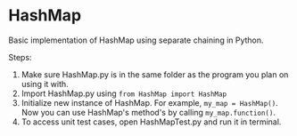 # HashMap
Basic implementation of HashMap using separate chaining in Python.

Steps: 
1. Make sure HashMap.py is in the same folder as the program you plan on using it with.
2. Import HashMap.py using `from HashMap import HashMap`
3. Initialize new instance of HashMap. For example, `my_map = HashMap()`. Now you can use HashMap's method's by calling `my_map.function()`.
4. To access unit test cases, open HashMapTest.py and run it in terminal. 
